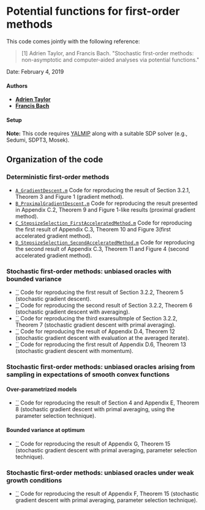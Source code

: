 # Potential functions for first-order methods

This code comes jointly with the following reference:

> [1] Adrien Taylor, and Francis Bach. "Stochastic first-order methods: non-asymptotic and computer-aided analyses via potential functions."

Date:    February 4, 2019

#### Authors

- [**Adrien Taylor**](http://www.di.ens.fr/~ataylor/)
- [**Francis Bach**](https://www.di.ens.fr/~fbach/)


#### Setup

**Note:** This code requires [YALMIP](https://yalmip.github.io/) along with a suitable SDP solver (e.g., Sedumi, SDPT3, Mosek).


## Organization of the code

### Deterministic first-order methods
- [`A_GradientDescent.m`](1_Deterministic_SmoothConvex/A_GradientDescent.m) Code for reproducing the result of Section 3.2.1, Theorem 3 and Figure 1 (gradient method).
- [`B_ProximalGradientDescent.m`](1_Deterministic_SmoothConvex/B_ProximalGradientDescent.m) Code for reproducing the result presented in Appendix C.2, Theorem 9 and Figure 1-like results (proximal gradient method).
- [`C_StepsizeSelection_FirstAcceleratedMethod.m`](1_Deterministic_SmoothConvex/C_StepsizeSelection_FirstAcceleratedMethod.m) Code for reproducing the first result of Appendix C.3, Theorem 10 and Figure 3(first accelerated gradient method).
- [`D_StepsizeSelection_SecondAcceleratedMethod.m`](1_Deterministic_SmoothConvex/D_StepsizeSelection_SecondAcceleratedMethod.m) Code for reproducing the second result of Appendix C.3, Theorem 11 and Figure 4 (second accelerated gradient method).

### Stochastic first-order methods: unbiased oracles with bounded variance
- [``](.m) Code for reproducing the first result of Section 3.2.2, Theorem 5 (stochastic gradient descent).
- [``](.m) Code for reproducing the second result of Section 3.2.2, Theorem 6  (stochastic gradient descent with averaging).
- [``](.m) Code for reproducing the third exaresultmple of Section 3.2.2, Theorem 7 (stochastic gradient descent with primal averaging).
- [``](.m) Code for reproducing the result of Appendix D.4, Theorem 12 (stochastic gradient descent with evaluation at the averaged iterate).
- [``](.m) Code for reproducing the first result of Appendix D.6, Theorem 13 (stochastic gradient descent with momentum).

### Stochastic first-order methods: unbiased oracles arising from sampling in expectations of smooth convex functions

#### Over-parametrized models
- [``](.m) Code for reproducing the result of Section 4 and Appendix E, Theorem 8 (stochastic gradient descent with primal averaging, using the parameter selection technique).

#### Bounded variance at optimum
- [``](.m) Code for reproducing the result of Appendix G, Theorem 15 (stochastic gradient descent with primal averaging, parameter selection technique).


### Stochastic first-order methods: unbiased oracles under weak growth conditions
- [``](.m) Code for reproducing the result of Appendix F, Theorem 15 (stochastic gradient descent with primal averaging, parameter selection technique).


